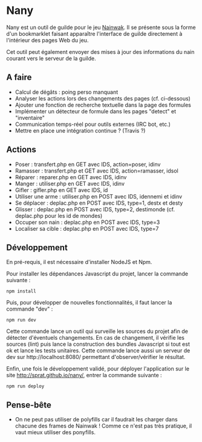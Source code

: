 # Nany

Nany est un outil de guilde pour le jeu [Nainwak](www.nainwak.fr). Il se présente
sous la forme d'un bookmarklet faisant apparaître l'interface de guilde directement
à l'intérieur des pages Web du jeu.

Cet outil peut également envoyer des mises à jour des informations du nain
courant vers le serveur de la guilde.


## A faire

- Calcul de dégâts : poing perso manquant
- Analyser les actions lors des changements des pages (cf. ci-dessous)
- Ajouter une fonction de recherche textuelle dans la page des formules
- Implémenter un détecteur de formule dans les pages "detect" et "inventaire"
- Communication temps-réel pour outils externes (IRC bot, etc.)
- Mettre en place une intégration continue ? (Travis ?)


## Actions

- Poser : transfert.php en GET avec IDS, action=poser, idinv
- Ramasser : transfert.php et GET avec IDS, action=ramasser, idsol
- Réparer : reparer.php en GET avec IDS, idinv
- Manger : utiliser.php en GET avec IDS, idinv
- Gifler : gifler.php en GET avec IDS, id
- Utiliser une arme : utiliser.php en POST avec IDS, idennemi et idinv
- Se déplacer : deplac.php en POST avec IDS, type=1, destx et desty
- Glisser : deplac.php en POST avec IDS, type=2, destimonde (cf. deplac.php pour les id de mondes)
- Occuper son nain : deplac.php en POST avec IDS, type=3
- Localiser sa cible : deplac.php en POST avec IDS, type=7


## Développement

En pré-requis, il est nécessaire d'installer NodeJS et Npm.

Pour installer les dépendances Javascript du projet, lancer la commande
suivante :

```shell
npm install
```

Puis, pour développer de nouvelles fonctionnalités, il faut lancer la commande
"dev" :
```shell
npm run dev
```

Cette commande lance un outil qui surveille les sources du projet afin de
détecter d'éventuels changements. En cas de changement, il vérifie les sources
(lint) puis lance la construction des bundles Javascript si tout est ok et
lance les tests unitaires. Cette commande lance aussi un serveur de dev sur
http://localhost:8080/ permettant d'observer/vérifier le résultat.

Enfin, une fois le développement validé, pour déployer l'application sur le
site http://sprat.github.io/nany/, entrer la commande suivante :
```shell
npm run deploy
```


## Pense-bête

- On ne peut pas utiliser de polyfills car il faudrait les charger dans chacune
  des frames de Nainwak ! Comme ce n'est pas très pratique, il vaut mieux
  utiliser des ponyfills.
